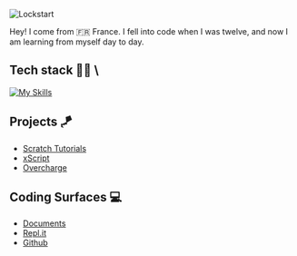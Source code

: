 ![Lockstart](https://u.cubeupload.com/Lockstart/banner.jpg)

Hey! I come from 🇫🇷 France. I fell into code when I was twelve, and now I am learning from myself day to day.


## Tech stack 🧑‍💻 \

[![My Skills](https://skillicons.dev/icons?i=ts,js,html,css,md,firebase,github,cloudflare,py,supabase,svg)](https://skillicons.dev)


## Projects 🪁

* [Scratch Tutorials](https://github.com/ScratchTutorials/ScratchTutorials)
* [xScript](https://github.com/Lockstart/xScript)
* [Overcharge](https://github.com/Lockstart/Overcharge)


## Coding Surfaces 💻

* [Documents](https://readdle.com/documents)
* [Repl.it](https://replit.com)
* [Github](https://github.com)
